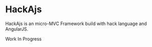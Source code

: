 # HackAjs
                                                                                            
HackAjs is an micro-MVC Framework build with hack language and AngularJS.

Work In Progress 

